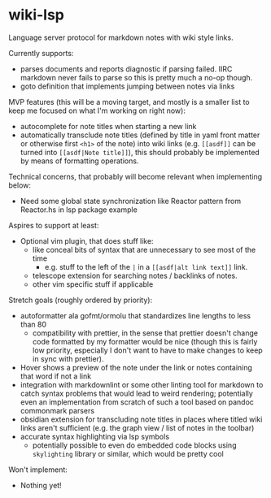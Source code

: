 # wiki-lsp
Language server protocol for markdown notes with wiki style links.

Currently supports:
- parses documents and reports diagnostic if parsing failed. IIRC markdown never
  fails to parse so this is pretty much a no-op though.
- goto definition that implements jumping between notes via links

MVP features (this will be a moving target, and mostly is a smaller list to keep
me focused on what I'm working on right now):
- autocomplete for note titles when starting a new link
- automatically transclude note titles (defined by title in yaml front matter or
  otherwise first `<h1>` of the note) into wiki links (e.g. `[[asdf]]` can be
  turned into `[[asdf|Note title]]`), this should probably be implemented by
  means of formatting operations.

Technical concerns, that probably will become relevant when implementing below:
- Need some global state synchronization like Reactor pattern from Reactor.hs
  in lsp package example

Aspires to support at least:
- Optional vim plugin, that does stuff like:
  - like conceal bits of syntax that are unnecessary to see most of the time
    - e.g. stuff to the left of the `|` in a `[[asdf|alt link text]]` link.
  - telescope extension for searching notes / backlinks of notes.
  - other vim specific stuff if applicable

Stretch goals (roughly ordered by priority):
- autoformatter ala gofmt/ormolu that standardizes line lengths to less than 80
  - compatibility with prettier, in the sense that prettier doesn't change code
    formatted by my formatter would be nice (though this is fairly low priority,
    especially I don't want to have to make changes to keep in sync with
    prettier).
- Hover shows a preview of the note under the link or notes containing that word
  if not a link
- integration with markdownlint or some other linting tool for markdown to catch
  syntax problems that would lead to weird rendering; potentially even an
  implementation from scratch of such a tool based on pandoc commonmark parsers
- obsidian extension for transcluding note titles in places where titled wiki
  links aren't sufficient (e.g. the graph view / list of notes in the toolbar)
- accurate syntax highlighting via lsp symbols
  - potentially possible to even do embedded code blocks using `skylighting`
    library or similar, which would be pretty cool

Won't implement:
- Nothing yet!
